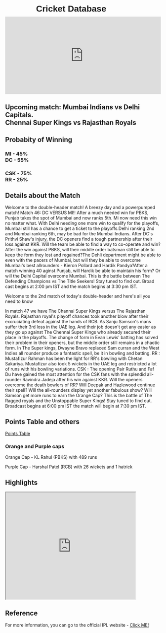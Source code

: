 <html>
<head>
<title> Cricket unofficial website </title>
<style>
h1 {
font-family: sans-serif;
position: relative;
left: 100px;
top: 10px; 
scrolling="no";
};
h2 { 
position: relative;
left: 250px;
};
 header {
  height: 100%;
      color: red;
      background: url("C:/Shri Hari B/Coding/IPL.jpg");
  }

</style>
</head>
<body>
<h1>Cricket Database</h1>
<iframe src="https://bwidget.crictimes.org/" style="width:100%;min-height: 250px;" frameborder="0" scrolling="yes"></iframe>
<h2>Upcoming match: Mumbai Indians vs Delhi Capitals.<br> Chennai Super Kings vs Rajasthan Royals</h2>

<h2>Probabity of Winning</h2>
<h3>MI - 45%<br>
DC - 55%</h3>
 
 <h3>CSK - 75%<br>
  RR - 25%</h3>

<h2> Details about the Match </h2>
<p>Welcome to the double-header match! A breezy day and a powerpumped match! Match 46: DC VERSUS MI!! After a much needed win for PBKS, Punjab takes the spot of Mumbai and now ranks 5th. Mi now need this win no matter what. With Delhi needing one more win to qualify for the playoffs, Mumbai still has a chance to get a ticket to the playoffs.Delhi ranking 2nd and Mumbai ranking 6th, may be bad for the Mumbai Indians. After DC's Prithvi Shaw's injury, the DC openers find a tough partnership after their loss against KKR. Will the team be able to find a way to co-operate and win? After the win against PBKS, will their middle order batsman still be able to keep the form they lost and regained?The Dehli department might be able to even with the pacers of Mumbai, but will they be able to overcome Mumbai's best allrounders - Kieron Pollard and Hardik Pandya?After a match winning 40 aginst Punjab, will Hardik be able to maintain his form? Or will the Delhi Capital overcome Mumbai. This is the battle between The Defending Champions vs The Title Seekers! Stay tuned to find out. Broad cast begins at 2:00 pm IST and the match begins at 3:30 pm IST.
 
 <p> Welcome to the 2nd match of today's double-header and here's all you need to know</p>
 <p>In match 47 we have The Channai Super Kings versus The Rajasthan Royals. Rajasthan royal's playoff chances took another blow after their excruciating defeat against the hands of RCB. As Sanju Samson's mans suffer their 3rd loss in the UAE leg. And their job doesn't get any easier as they go up against The Chennai Super Kings who already secured their place in the playoffs. The change of form in Evan Lewis' batting has solved their problem in their openers, but the middle order still remains in a chaotic form. In The Super kings, Dwayne Bravo replaced Sam curran and the West Indies all rounder produce a fantastic spell, be it in bowling and batting. RR : Mustafizur Rahman has been the light for RR's bowling with Chetan Sakariya. Mustafizur also took 5 wickets in the UAE leg and restricted a lot of runs with his bowling variations. CSK : The opening Pair Ruthu and Faf Du have gained the most attention for the CSK fans with the splendid all-rounder Ravindra Jadeja after his win against KKR. Will the openers overcome the death bowlers of RR? Will Deepak and Hazlewood continue their spell? Will the all-rounders display yet another fabulous show? Will Samson get more runs to earn the Orange Cap? This is the battle of The Ragged royals and the Unstoppable Super Kings! Stay tuned to find out. Broadcast begins at 6:00 pm IST the match will begin at 7:30 pm IST.
 <h2> Points Table and others </h2>
 <a href="https://www.iplt20.com/points-table/men/2021">Points Table</a>
 <h3> Orange and Purple caps </h3>
 <p> Orange Cap - KL Rahul (PBKS) with 489 runs</p>
 <p> Purple Cap - Harshal Patel (RCB) with 26 wickets and 1 hatrick</p>
 <h2> Highlights </h2>
 <iframe width="420" height="345" src="https://www.iplt20.com/video/242437/m45-kkr-vs-pbks-match-highlights?tagNames=indian-premier-league,highlights,indian-premier-league,highlights">
</iframe>
<h2> Reference</h2>
<p>For more information, you can go to the official IPL website - <a href="https://www.iplt20.com">Click ME! </a></p>
 
</body>
</html>
